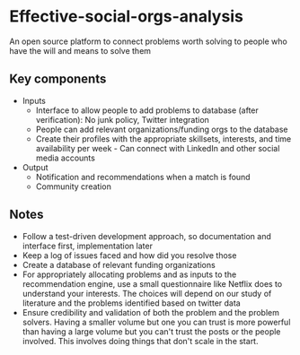 # Effective-social-orgs-analysis

An open source platform to connect problems worth solving to people who have the will and means to solve them

## Key components

* Inputs
  * Interface to allow people to add problems to database (after verification): No junk policy, Twitter integration
  * People can add relevant organizations/funding orgs to the database
  * Create their profiles with the appropriate skillsets, interests, and time availability per week - Can connect with LinkedIn and other social media accounts
* Output
  * Notification and recommendations when a match is found
  * Community creation

## Notes

* Follow a test-driven development approach, so documentation and interface first, implementation later
* Keep a log of issues faced and how did you resolve those
* Create a database of relevant funding organizations
* For appropriately allocating problems and as inputs to the recommendation engine, use a small questionnaire like Netflix does to understand your interests. The choices will depend on our study of literature and the problems identified based on twitter data
* Ensure credibility and validation of both the problem and the problem solvers. Having a smaller volume but one you can trust is more powerful than having a large volume but you can't trust the posts or the people involved. This involves doing things that don't scale in the start.
